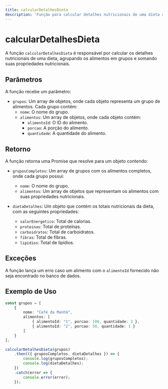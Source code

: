 ```yaml
---
title: calcularDetalhesDieta
description: 'Função para calcular detalhes nutricionais de uma dieta com base em grupos de alimentos.'
---
```


# calcularDetalhesDieta

A função `calcularDetalhesDieta` é responsável por calcular os detalhes nutricionais de uma dieta, agrupando os alimentos em grupos e somando suas propriedades nutricionais.

## Parâmetros

A função recebe um parâmetro:

- `grupos`: Um array de objetos, onde cada objeto representa um grupo de alimentos. Cada grupo contém:
  - `nome`: O nome do grupo.
  - `alimentos`: Um array de objetos, onde cada objeto contém:
    - `alimentoId`: O ID do alimento.
    - `porcao`: A porção do alimento.
    - `quantidade`: A quantidade do alimento.

## Retorno

A função retorna uma Promise que resolve para um objeto contendo:

- `gruposCompletos`: Um array de grupos com os alimentos completos, onde cada grupo possui:
  - `nome`: O nome do grupo.
  - `alimentos`: Um array de objetos que representam os alimentos com suas propriedades nutricionais.
  
- `dietaDetalhes`: Um objeto que contém os totais nutricionais da dieta, com as seguintes propriedades:
  - `valorEnergetico`: Total de calorias.
  - `proteinas`: Total de proteínas.
  - `carboidratos`: Total de carboidratos.
  - `fibras`: Total de fibras.
  - `lipidios`: Total de lipídios.

## Exceções

A função lança um erro caso um alimento com o `alimentoId` fornecido não seja encontrado no banco de dados.

## Exemplo de Uso

```typescript
const grupos = [
    {
        nome: "Café da Manhã",
        alimentos: [
            { alimentoId: "1", porcao: 100, quantidade: 2 },
            { alimentoId: "2", porcao: 50, quantidade: 1 }
        ]
    }
];

calcularDetalhesDieta(grupos)
    .then(({ gruposCompletos, dietaDetalhes }) => {
        console.log(gruposCompletos);
        console.log(dietaDetalhes);
    })
    .catch(error => {
        console.error(error);
    });
```